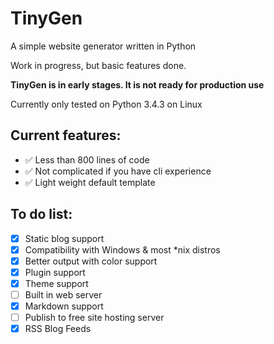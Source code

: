 # TinyGen

A simple website generator written in Python

Work in progress, but basic features done.

**TinyGen is in early stages. It is not ready for production use**

Currently only tested on Python 3.4.3 on Linux

## Current features:
* ✅ Less than  800 lines of code
* ✅ Not complicated if you have cli experience
* ✅ Light weight default template

## To do list:

- [x] Static blog support
- [x] Compatibility with Windows & most *nix distros
- [x] Better output with color support
- [x] Plugin support
- [x] Theme support
- [ ] Built in web server
- [x] Markdown support
- [ ] Publish to free site hosting server
- [x] RSS Blog Feeds
